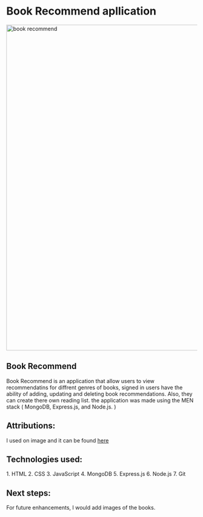 <h1>Book Recommend apllication</h1>
<img width="1900" height="860" alt="book recommend" src="https://github.com/user-attachments/assets/a2c40bba-76f4-44ac-83e8-b91bb466a45a" />

<h2>Book Recommend</h2>
Book Recommend is an application that allow users to view recommendatins for diffrent genres of books, signed in users have the ability of adding, updating and deleting book recommendations. Also, they can create there own reading list. the application was made using the MEN stack ( MongoDB, Express.js, and Node.js. )

<h2>Attributions: </h2>
I used on image and it can be found  <a href="https://github.com/hudasul/Book-Recommend/blob/main/public/images/book.jpg">here</a>

<h2>Technologies used:</h2>
1. HTML
2. CSS
3. JavaScript
4. MongoDB
5. Express.js
6. Node.js
7. Git

<h2>Next steps:</h2>
For future enhancements, I would add images of the books.
